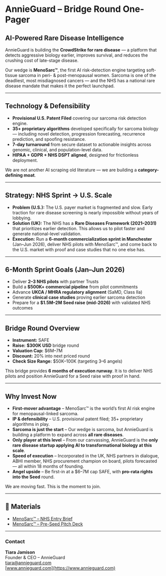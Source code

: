 # AnnieGuard – Bridge Round One-Pager 

## AI-Powered Rare Disease Intelligence
AnnieGuard is building the **CrowdStrike for rare disease** — a platform that detects aggressive biology earlier, improves survival, and reduces the crushing cost of late-stage disease.  

Our wedge is **MenoSarc™**, the first AI risk-detection engine targeting soft-tissue sarcoma in peri- & post-menopausal women. Sarcoma is one of the deadliest, most misdiagnosed cancers — and the NHS has a national rare disease mandate that makes it the perfect launchpad.  

---

## Technology & Defensibility
- **Provisional U.S. Patent Filed** covering our sarcoma risk detection engine.  
- **35+ proprietary algorithms** developed specifically for sarcoma biology — including novel detection, progression forecasting, recurrence prediction, and spoofing resistance.  
- **7-day turnaround** from secure dataset to actionable insights across genomic, clinical, and population-level data.  
- **HIPAA + GDPR + NHS DSPT aligned**, designed for frictionless deployment.  

We are not another AI scraping old literature — we are building a **category-defining moat**.  

---

## Strategy: NHS Sprint → U.S. Scale
- **Problem (U.S.):** The U.S. payer market is fragmented and slow. Early traction for rare disease screening is nearly impossible without years of lobbying.  
- **Solution (UK):** The NHS has a **Rare Diseases Framework (2021–2031)** that prioritizes earlier detection. This allows us to pilot faster and generate national-level validation.  
- **Execution:** Run a **6-month commercialization sprint in Manchester** (Jan–Jun 2026), deliver NHS pilots with MenoSarc™, and come back to the U.S. market with proof and case studies that no one else has.  

---

## 6-Month Sprint Goals (Jan–Jun 2026)
- Deliver **2–3 NHS pilots** with partner Trusts  
- Build a **$500K+ commercial pipeline** from pilot commitments  
- Advance **UKCA / MHRA regulatory alignment** (SaMD, Class IIa)  
- Generate **clinical case studies** proving earlier sarcoma detection  
- Prepare for a **$1.5M–2M Seed raise (mid-2026)** with validated NHS outcomes  

---

## Bridge Round Overview
- **Instrument:** SAFE 
- **Raise:** **$300K USD** bridge round  
- **Valuation Cap:** $6M–7M  
- **Discount:** 20% into next priced round  
- **Check Size Range:** $50K–100K (targeting 3–6 angels)  

This bridge provides **6 months of execution runway**. It is to deliver NHS pilots and position AnnieGuard for a Seed raise with proof in hand.  

---

## Why Invest Now
- **First-mover advantage** – MenoSarc™ is the world’s first AI risk engine for menopausal-linked sarcoma.  
- **IP & defensibility** – U.S. provisional patent filed; 35+ proprietary algorithms in play.  
- **Sarcoma is just the start** – Our wedge is sarcoma, but AnnieGuard is building a platform to expand across **all rare diseases**.  
- **Only player at this level** – From our canvassing, AnnieGuard is the **only rare disease startup applying AI to transformational biology at this scale**.  
- **Speed of execution** – Incorporated in the UK, NHS partners in dialogue, ABHI member, NHS procurement champion on board, pilots forecasted — all within 18 months of founding.  
- **Angel upside** – Be first-in at a $6–7M cap SAFE, with **pro-rata rights into the Seed** round.  

We are moving fast. This is the moment to join.  

---

## 📎 Materials
- [MenoSarc™ – NHS Entry Brief](https://docsend.com/v/w42w4/menosarc-nhs)
- [MenoSarc™ – Pre-Seed Pitch Deck](https://docsend.com/v/w42w4/menosarc) 

---

### Contact
**Tiara Jamison**  
Founder & CEO – AnnieGuard  
[tiara@annieguard.com](mailto:tiara@annieguard.com)  
[www.annieguard.com](https://www.annieguard.com)
